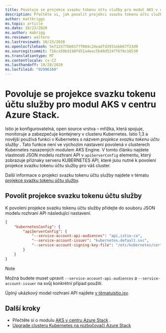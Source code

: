 ```yaml
---
title: Povoluje se projekce svazku tokenu účtu služby pro modul AKS v centru Azure Stack.
description: Přečtěte si, jak povolit projekci svazku tokenu účtu služby pro modul AKS v centru Azure Stack.
author: mattbriggs
ms.topic: article
ms.date: 10/23/2020
ms.author: mabrigg
ms.reviewer: waltero
ms.lastreviewed: 10/23/2020
ms.openlocfilehash: 5e712577bb01f7f084c24eadfd3931ebb67f23d9
ms.sourcegitcommit: 716ca50bd198fd51a4eec5b40d5247f6f8c16530
ms.translationtype: MT
ms.contentlocale: cs-CZ
ms.lasthandoff: 10/28/2020
ms.locfileid: "92906160"
---
```

# <a name="enabling-service-account-token-volume-projection-for-the-aks-engine-on-azure-stack-hub"></a>Povoluje se projekce svazku tokenu účtu služby pro modul AKS v centru Azure Stack.

Istio je konfigurovatelná, open source vrstva – mřížka, která spojuje, monitoruje a zabezpečuje kontejnery v clusteru Kubernetes. Istio 1,3 a novější používá funkci v Kubernetes s názvem *projekce svazku tokenu účtu služby* . Tato funkce není ve výchozím nastavení povolená v clusterech Kubernetes nasazených modulem AKS Engine. V tomto článku najdete vlastnosti JSON modelu rozhraní API v `apiServerConfig` elementu, který zobrazuje příznaky serveru KUBERNETES API, které jsou nutné k povolení projekce svazku tokenu účtu služby pro váš cluster.

Další informace o projekci svazku tokenu účtu služby najdete v tématu [projekce svazku tokenu účtu služby](https://kubernetes.io/docs/tasks/configure-pod-container/configure-service-account/#service-account-token-volume-projection).

## <a name="enable-service-account-token-volume-projection"></a>Povolit projekce svazku tokenu účtu služby

K povolení projekce svazku tokenu účtu služby přidejte do souboru JSON modelu rozhraní API následující nastavení. 

```json
{
    "kubernetesConfig": {
        "apiServerConfig": {
            "--service-account-api-audiences": "api,istio-ca",
            "--service-account-issuer": "kubernetes.default.svc",
            "--service-account-signing-key-file": "/etc/kubernetes/certs/apiserver.key"
        }
    }
}
```

> [!Note]  
> Možná budete muset upravit `--service-account-api-audiences` a `--service-account-issuer` na svůj konkrétní případ použití.

Úplný ukázkový model rozhraní API najdete [ v tématuistio.jsv](https://github.com/Azure/aks-engine/blob/master/examples/service-mesh/istio.json).

## <a name="next-steps"></a>Další kroky

- Přečtěte si o modulu [AKS v centru Azure Stack](azure-stack-kubernetes-aks-engine-overview.md) .
- [Upgrade clusteru Kubernetes na rozbočovači Azure Stack](azure-stack-kubernetes-aks-engine-upgrade.md)
